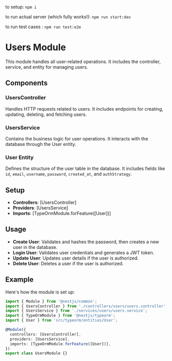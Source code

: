 to setup: `npm i`

to run actual server (which fully works!): `npm run start:dev`

to run test cases : `npm run test:e2e`

# Users Module

This module handles all user-related operations. It includes the controller, service, and entity for managing users.

## Components

### UsersController

Handles HTTP requests related to users. It includes endpoints for creating, updating, deleting, and fetching users.

### UsersService

Contains the business logic for user operations. It interacts with the database through the User entity.

### User Entity

Defines the structure of the user table in the database. It includes fields like `id`, `email`, `username`, `password`, `created_at`, and `authStrategy`.

## Setup

- **Controllers**: [UsersController]
- **Providers**: [UsersService]
- **Imports**: [TypeOrmModule.forFeature([User])]

## Usage

- **Create User**: Validates and hashes the password, then creates a new user in the database.
- **Login User**: Validates user credentials and generates a JWT token.
- **Update User**: Updates user details if the user is authorized.
- **Delete User**: Deletes a user if the user is authorized.

## Example

Here's how the module is set up:

```typescript
import { Module } from '@nestjs/common';
import { UsersController } from './controllers/users/users.controller';
import { UsersService } from './services/users/users.service';
import { TypeOrmModule } from '@nestjs/typeorm';
import { User } from 'src/typeorm/entities/User';

@Module({
  controllers: [UsersController],
  providers: [UsersService],
  imports: [TypeOrmModule.forFeature([User])],
})
export class UsersModule {}
```
